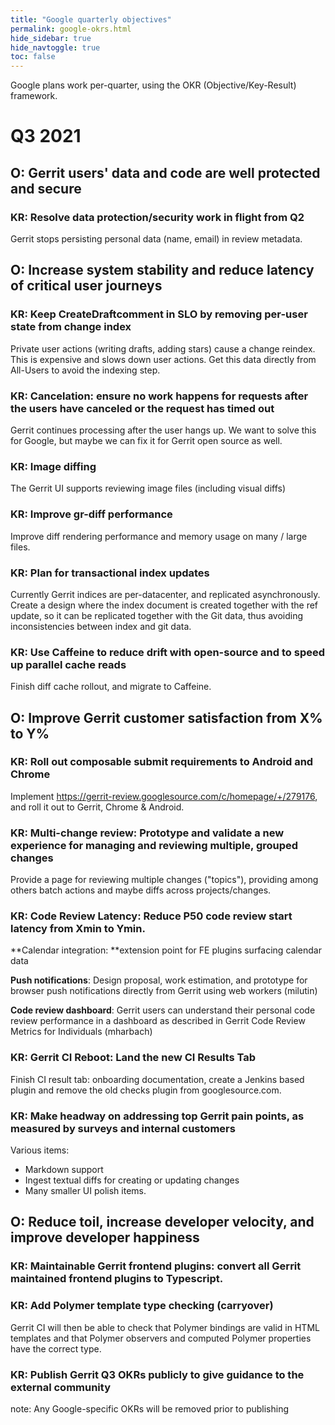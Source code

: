```yaml
---
title: "Google quarterly objectives"
permalink: google-okrs.html
hide_sidebar: true
hide_navtoggle: true
toc: false
---
```


Google plans work per-quarter, using the OKR (Objective/Key-Result) framework.

# Q3 2021

## O: Gerrit users' data and code are well protected and secure

### KR: Resolve data protection/security work in flight from Q2

Gerrit stops persisting personal data (name, email) in review metadata.


## O: Increase system stability and reduce latency of critical user journeys

### KR: Keep CreateDraftcomment in SLO by removing per-user state from change index

Private user actions (writing drafts, adding stars) cause a change reindex. This is expensive and slows down user actions. Get this data directly from All-Users to avoid the indexing step.


###  KR: Cancelation: ensure no work happens for requests after the users have canceled or the request has timed out

Gerrit continues processing after the user hangs up. We want to solve this for Google, but maybe we can fix it for Gerrit open source as well.

### KR: Image diffing

The Gerrit UI supports reviewing image files (including visual diffs)

###    KR: Improve gr-diff performance

Improve diff rendering performance and memory usage on many / large files.


###    KR: Plan for transactional index updates

Currently Gerrit indices are per-datacenter, and replicated asynchronously. Create a design where the index document is created together with the ref update, so it can be replicated together with the Git data, thus avoiding inconsistencies between index and git data.


###    KR: Use Caffeine to reduce drift with open-source and to speed up parallel cache reads

Finish diff cache rollout, and migrate to Caffeine.


## O: Improve Gerrit customer satisfaction from X% to Y%


###    KR: Roll out composable submit requirements to Android and Chrome

Implement https://gerrit-review.googlesource.com/c/homepage/+/279176, and roll it out to Gerrit, Chrome & Android.


###   KR: Multi-change review: Prototype and validate a new experience for managing and reviewing multiple, grouped changes

Provide a page for reviewing multiple changes ("topics"), providing among others batch actions and maybe diffs across projects/changes.


###   KR: Code Review Latency: Reduce P50 code review start latency from Xmin to Ymin.

**Calendar integration: **extension point for FE plugins surfacing calendar data

**Push notifications**: Design proposal, work estimation, and prototype for browser push notifications directly from Gerrit using web workers (milutin)

**Code review dashboard**: Gerrit users can understand their personal code review performance in a dashboard as described in Gerrit Code Review Metrics for Individuals (mharbach)


###   KR: Gerrit CI Reboot: Land the new CI Results Tab

Finish CI result tab: onboarding documentation, create a Jenkins based plugin and remove the old checks plugin from googlesource.com.


###   KR: Make headway on addressing top Gerrit pain points, as measured by surveys and internal customers

Various items:

*   Markdown support
*   Ingest textual diffs for creating or updating changes
*   Many smaller UI polish items.


## O: Reduce toil, increase developer velocity, and improve developer happiness


###   KR: Maintainable Gerrit frontend plugins: convert all Gerrit maintained frontend plugins to Typescript.


###   KR: Add Polymer template type checking (carryover)

Gerrit CI will then be able to check that Polymer bindings are valid in HTML templates and that Polymer observers and computed Polymer properties have the correct type.


###   KR: Publish Gerrit Q3 OKRs publicly to give guidance to the external community

note: Any Google-specific OKRs will be removed prior to publishing
